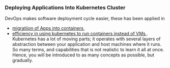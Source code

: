 ### Deploying Applications Into Kubernetes Cluster


DevOps makes software deployment cycle easier, these has been applied in
* [ migratiion of  Apps into containers](https://github.com/Johnstx/DevOps_Projects/tree/main/Project_20),
* [efficiency in using kubernetes to run containers instead of VMs ](https://github.com/Johnstx/kubernetes-the-manual-setup.git).
Kubernetes has a lot of moving parts; it operates with several layers of abstraction between your application and host machines where it runs. So many terms, and capabilities that is not realistic to learn it all at once. Hence, you will be introduced to as many concepts as possible, but gradually.